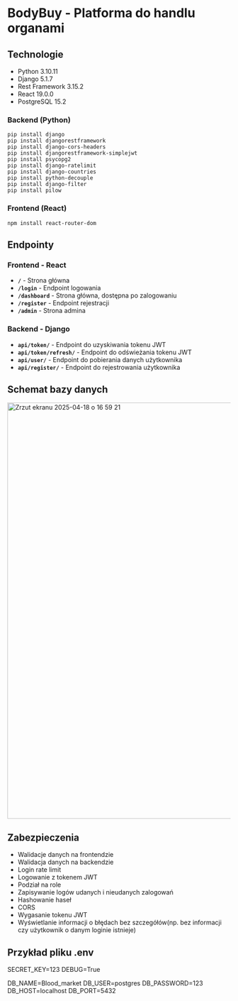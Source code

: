 # BodyBuy - Platforma do handlu organami

## Technologie
- Python 3.10.11
- Django 5.1.7
- Rest Framework 3.15.2
- React 19.0.0
- PostgreSQL 15.2


### Backend (Python)

    pip install django
    pip install djangorestframework
    pip install django-cors-headers
    pip install djangorestframework-simplejwt
    pip install psycopg2
    pip install django-ratelimit
    pip install django-countries
    pip install python-decouple
    pip install django-filter
    pip install pilow

### Frontend (React)

    npm install react-router-dom

## Endpointy

### Frontend - React
- **`/`** - Strona główna
- **`/login`** - Endpoint logowania
- **`/dashboard`** - Strona główna, dostępna po zalogowaniu
- **`/register`** - Endpoint rejestracji
- **`/admin`** - Strona admina

### Backend - Django
- **`api/token/`** - Endpoint do uzyskiwania tokenu JWT
- **`api/token/refresh/`** - Endpoint do odświeżania tokenu JWT
- **`api/user/`** - Endpoint do pobierania danych użytkownika
- **`api/register/`** - Endpoint do rejestrowania użytkownika


## Schemat bazy danych 

<img width="938" alt="Zrzut ekranu 2025-04-18 o 16 59 21" src="https://github.com/user-attachments/assets/84d16933-7d39-44f9-8083-2f7ab673697b" />



## Zabezpieczenia
- Walidacje danych na frontendzie
- Walidacja danych na backendzie
- Login rate limit
- Logowanie z tokenem JWT
- Podział na role
- Zapisywanie logów udanych i nieudanych zalogowań
- Hashowanie haseł
- CORS
- Wygasanie tokenu JWT
- Wyświetlanie informacji o błędach bez szczegółów(np. bez informacji czy użytkownik o danym loginie istnieje)



## Przykład pliku .env
SECRET_KEY=123
DEBUG=True

DB_NAME=Blood_market
DB_USER=postgres
DB_PASSWORD=123
DB_HOST=localhost
DB_PORT=5432

